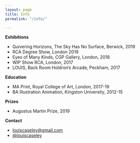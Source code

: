 ```yaml
---
layout: page
title: Info
permalink: "/info/"

---
```

**Exhibitions**

* Quivering Horizons, The Sky Has No Surface, Berwick, 2019
* RCA Degree Show, London 2019
* Eyes of Many Kinds, CGP Gallery, London, 2018
* WIP Show RCA, London, 2017
* LOUIS, Back Room Holdron’s Arcade, Peckham, 2017

**Education**

* MA Print, Royal College of Art, London, 2017-19
* BA Illustration Animation, Kingston University, 2012-15

**Prizes**

* Augustus Martin Prize, 2019

**Contact**

* louiscaseley@gmail.com
* [@louiscaseley](https://www.instagram.com/louiscaseley/ "Louis Caseley Instagram")